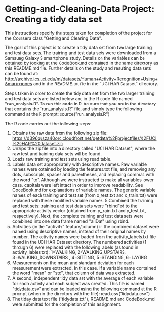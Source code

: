 Getting-and-Cleaning-Data Project: Creating a tidy data set
==========================================================

This instructions specify the steps taken for completion of the project for the Coursera class "Getting and Cleaning Data".

The goal of this project is to create a tidy data set from two large training and test data sets. The training and test data sets were downloaded from a Samsung Galaxy S smartphone study. Details on the variables can be obtained by looking at the CodeBook.md contained in the same directory as this README.md file. Further details on the study and resulting data sets can be found at: http://archive.ics.uci.edu/ml/datasets/Human+Activity+Recognition+Using+Smartphones and in the README.txt file in the "UCI HAR Dataset" directory.

Steps taken in order to create the tidy data set from the two larger training and test data sets are listed below and in the R code file named "run_analysis.R". To run this code in R, be sure that you are in the directory that contains the "run_analysis.R" file, and simply type the following command at the R prompt: source("run_analysis.R")

The R code carries out the following steps:

1. Obtains the raw data from the following zip file: https://d396qusza40orc.cloudfront.net/getdata%2Fprojectfiles%2FUCI%20HAR%20Dataset.zip
2. Unzips the zip file into a directory called "UCI HAR Dataset", where the raw test and training data sets will be found.
3. Loads raw training and test sets using read.table.
4. Labels data set appropriately with descriptive names. Raw variable names were obtained by loading the features.txt file, and removing any dots, subscripts, spaces and parentheses, and replacing commas with the word "to". Although we were instructed to make all variables lower case, capitals were left intact in order to improve readability. See CodeBook.md for explanations of variable names. The generic variable names of each training and test set (from x_test.txt and x_train.txt) were replaced with these modified variable names.
5.Combined the training and test sets: training and test data sets were "rbind"ed to the appropriate activity vector (obtained from y_train.txt and y_test.txt, respectively). Next, the complete training and test data sets were combined into one data frame named "allDat" using rbind.
6. Activities (in the "activity" feature/column) in the combined dataset were named using descriptive names, instead of their original names by number. The activity names were loaded from the activity_labels.txt file found in the UCI HAR Dataset directory. The numbered activities (1 through 6) were replaced with the following labels (as found in activity_lables.txt):  1=WALKING, 2=WALKING_UPSTAIRS, 3=WALKING_DOWNSTAIRS , 4=SITTING, 5=STANDING, 6=LAYING
7. Measurements on the mean and standard deviation for each measurement were extracted. In this case, if a variable name contained the word "mean" or "std", that column of data was extracted.
8. A second, independent tidy data set with the average of each variable for each activity and each subject was created. This file is named "tidydata.csv" and can be loaded using the following command at the R prompt (when in the directory with the file): read.csv("tidydata.csv")
9. The tiday data text file ("tidydata.txt"), README.md and CodeBook.md were submitted for the completion of this assignment.
